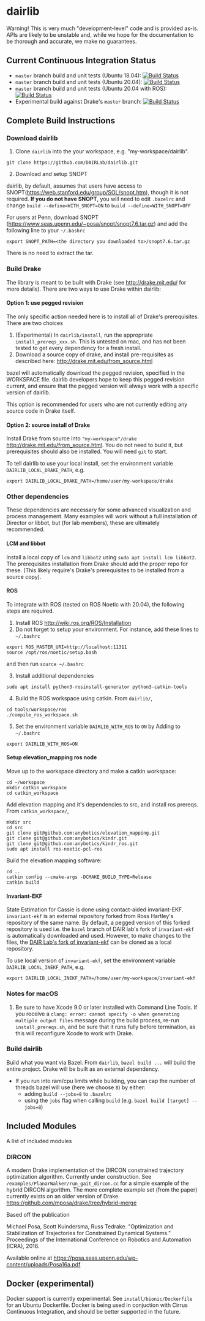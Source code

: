 # dairlib
Warning! This is very much "development-level" code and is provided as-is. APIs are likely to be unstable and, while we hope for the documentation to be thorough and accurate, we make no guarantees.

## Current Continuous Integration Status
* `master` branch build and unit tests (Ubuntu 18.04): [![Build Status](https://api.cirrus-ci.com/github/DAIRLab/dairlib.svg?task=build&script=test)](https://cirrus-ci.com/github/DAIRLab/dairlib)
* `master` branch build and unit tests (Ubuntu 20.04): [![Build Status](https://api.cirrus-ci.com/github/DAIRLab/dairlib.svg?task=build_focal&script=test)](https://cirrus-ci.com/github/DAIRLab/dairlib)
* `master` branch build and unit tests (Ubuntu 20.04 with ROS): [![Build Status](https://api.cirrus-ci.com/github/DAIRLab/dairlib.svg?task=build_with_ros&script=test)](https://cirrus-ci.com/github/DAIRLab/dairlib)
* Experimental build against Drake's `master` branch: [![Build Status](https://api.cirrus-ci.com/github/DAIRLab/dairlib.svg?task=drake_master_build&script=test)](https://cirrus-ci.com/github/DAIRLab/dairlib)
## Complete Build Instructions

### Download dairlib
1. Clone `dairlib` into the your workspace, e.g. "my-workspace/dairlib".
```
git clone https://github.com/DAIRLab/dairlib.git
```

2. Download and setup SNOPT

dairlib, by default, assumes that users have access to SNOPT(https://web.stanford.edu/group/SOL/snopt.htm), though it is not required. **If you do not have SNOPT**, you will need to edit `.bazelrc` and change `build --define=WITH_SNOPT=ON` to `build --define=WITH_SNOPT=OFF`

For users at Penn, download SNOPT (https://www.seas.upenn.edu/~posa/snopt/snopt7.6.tar.gz) and add the following line to your `~/.bashrc`
```
export SNOPT_PATH=<the directory you downloaded to>/snopt7.6.tar.gz
```

There is no need to extract the tar.

### Build Drake
The library is meant to be built with Drake (see http://drake.mit.edu/ for more details). There are two ways to use Drake within dairlib:
#### Option 1: use pegged revision
The only specific action needed here is to install all of Drake's prerequisites. There are two choices
1. (Experimental) In `dairlib/install`, run the appropriate `install_prereqs_xxx.sh`. This is untested on mac, and has not been tested to get every dependency for a fresh install.
2. Download a source copy of drake, and install pre-requisites as described here: http://drake.mit.edu/from_source.html

bazel will automatically download the pegged revision, specified in the WORKSPACE file. dairlib developers hope to keep this pegged revision current, and ensure that the pegged version will always work with a specific version of dairlib.

This option is recommended for users who are not currently editing any source code in Drake itself. 
#### Option 2: source install of Drake
Install Drake from source into `"my-workspace"/drake` http://drake.mit.edu/from_source.html. You do not need to build it, but prerequisites should also be installed. You will need `git` to start.

To tell dairlib to use your local install, set the environment variable `DAIRLIB_LOCAL_DRAKE_PATH`, e.g.
```
export DAIRLIB_LOCAL_DRAKE_PATH=/home/user/my-workspace/drake
```

### Other dependencies
These dependencies are necessary for some advanced visualization and process management. Many examples will work without a full installation of Director or libbot, but (for lab members), these are ultimately recommended. 

#### LCM and libbot
Install a local copy of `lcm` and `libbot2` using `sudo apt install lcm libbot2`. The prerequisites installation from Drake should add the proper repo for these. (This likely require's Drake's prerequisites to be installed from a source copy).

#### ROS
To integrate with ROS (tested on ROS Noetic with 20.04), the following steps are required.
1. Install ROS http://wiki.ros.org/ROS/Installation
2. Do not forget to setup your environment. For instance, add these lines to `~/.bashrc`
```
export ROS_MASTER_URI=http://localhost:11311
source /opt/ros/noetic/setup.bash 
```
and then run `source ~/.bashrc`

3. Install additional dependencies
```
sudo apt install python3-rosinstall-generator python3-catkin-tools
```
4. Build the ROS workspace using catkin. From `dairlib/`,
```
cd tools/workspace/ros
./compile_ros_workspace.sh
```
5. Set the environment variable `DAIRLIB_WITH_ROS` to `ON` by Adding to `~/.bashrc`
```
export DAIRLIB_WITH_ROS=ON
```
#### Setup elevation_mapping ros node
Move up to the workspace directory and make a catkin workspace:
```
cd ~/workspace
mkdir catkin_workspace
cd catkin_workspace
```
Add elevation mapping and it's dependencies to src, and install ros prereqs. From `catkin_workspace/`,
```
mkdir src
cd src
git clone git@github.com:anybotics/elevation_mapping.git
git clone git@github.com:anybotics/kindr.git
git clone git@github.com:anybotics/kindr_ros.git
sudo apt install ros-noetic-pcl-ros
```
Build the elevation mapping software:
```
cd ..
catkin config --cmake-args -DCMAKE_BUILD_TYPE=Release
catkin build
```

#### Invariant-EKF
State Estimation for Cassie is done using contact-aided invariant-EKF. `invariant-ekf` is an external repository forked from Ross Hartley's repository of the same name. By default, a pegged version of this forked repository is used i.e. the `bazel` branch of DAIR lab's fork of `invariant-ekf` is automatically downloaded and used. However, to make changes to the files, the [DAIR Lab's fork of invariant-ekf](https://github.com/DAIRLab/invariant-ekf/tree/bazel "DAIR Lab's fork of invariant-ekf") can be cloned as a local repository.

To use local version of `invariant-ekf`, set the environment variable `DAIRLIB_LOCAL_INEKF_PATH`, e.g.
```
export DAIRLIB_LOCAL_INEKF_PATH=/home/user/my-workspace/invariant-ekf
```

### Notes for macOS
1. Be sure to have Xcode 9.0 or later installed with Command Line Tools. If you receive a `clang: error: cannot specify -o when generating multiple output files` message during the build process, re-run `install_prereqs.sh`, and be sure that it runs fully before termination, as this will reconfigure Xcode to work with Drake.


### Build dairlib
Build what you want via Bazel. From `dairlib`,  `bazel build ...` will build the entire project. Drake will be built as an external dependency.
- If you run into ram/cpu limits while building, you can cap the number of threads bazel will use (here we choose `8`) by either:
    - adding `build --jobs=8` to `.bazelrc` 
    - using the `jobs` flag when calling `build` (e.g. `bazel build [target] --jobs=8`)

## Included Modules
A list of included modules

### DIRCON
A modern Drake implementation of the DIRCON constrained trajectory optimization algorithm. Currently under construction. See `/examples/PlanarWalker/run_gait_dircon.cc` for a simple example of the hybrid DIRCON algorithm. The more complete example set (from the paper) currently exists on an older version of Drake https://github.com/mposa/drake/tree/hybrid-merge

Based off the publication

Michael Posa, Scott Kuindersma, Russ Tedrake. "Optimization and Stabilization of Trajectories for Constrained Dynamical Systems." Proceedings of the International Conference on Robotics and Automation (ICRA), 2016. 

Available online at https://posa.seas.upenn.edu/wp-content/uploads/Posa16a.pdf

## Docker (experimental)
Docker support is currently experimental. See `install/bionic/Dockerfile` for an Ubuntu Dockerfile. Docker is being used in conjuction with Cirrus Continuous Integration, and should be better supported in the future.
